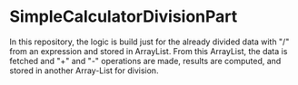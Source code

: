 # SimpleCalculatorDivisionPart
In this repository, the logic is build just for the already divided data with "/" from an expression and stored in ArrayList. From this ArrayList, the data is fetched and "+" and "-" operations are made, results are computed, and stored in another Array-List for division.  
